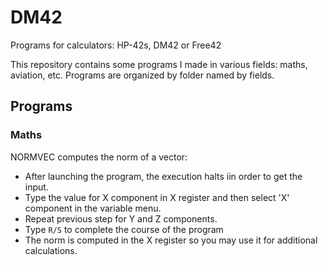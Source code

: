 # DM42
Programs for calculators: HP-42s, DM42 or Free42

This repository contains some programs I made in various fields: maths, aviation, etc.
Programs are organized by folder named by fields.

## Programs

### Maths
NORMVEC computes the norm of a vector:
- After launching the program, the execution halts iin order to get the input.
- Type the value for X component in X register and then select 'X' component in the variable menu.
- Repeat previous step for Y and Z components.
- Type `R/S` to complete the course of the program 
- The norm is computed in the X register so you may use it for additional calculations.

